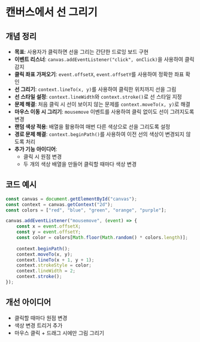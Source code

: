 # 캔버스에서 선 그리기

## 개념 정리

- **목표**: 사용자가 클릭하면 선을 그리는 간단한 드로잉 보드 구현
- **이벤트 리스너**: `canvas.addEventListener("click", onClick)`을 사용하여 클릭 감지
- **클릭 좌표 가져오기**: `event.offsetX`, `event.offsetY`를 사용하여 정확한 좌표 확인
- **선 그리기**: `context.lineTo(x, y)`를 사용하여 클릭한 위치까지 선을 그림
- **선 스타일 설정**: `context.lineWidth`와 `context.stroke()`로 선 스타일 지정
- **문제 해결**: 처음 클릭 시 선이 보이지 않는 문제를 `context.moveTo(x, y)`로 해결
- **마우스 이동 시 그리기**: `mousemove` 이벤트를 사용하여 클릭 없이도 선이 그려지도록 변경
- **랜덤 색상 적용**: 배열을 활용하여 매번 다른 색상으로 선을 그리도록 설정
- **경로 문제 해결**: `context.beginPath()`를 사용하여 이전 선의 색상이 변경되지 않도록 처리
- **추가 기능 아이디어**:
  - 클릭 시 원점 변경
  - 두 개의 색상 배열을 만들어 클릭할 때마다 색상 변경

## 코드 예시

```javascript
const canvas = document.getElementById("canvas");
const context = canvas.getContext("2d");
const colors = ["red", "blue", "green", "orange", "purple"];

canvas.addEventListener("mousemove", (event) => {
    const x = event.offsetX;
    const y = event.offsetY;
    const color = colors[Math.floor(Math.random() * colors.length)];
    
    context.beginPath();
    context.moveTo(x, y);
    context.lineTo(x + 1, y + 1);
    context.strokeStyle = color;
    context.lineWidth = 2;
    context.stroke();
});
```

## 개선 아이디어
- 클릭할 때마다 원점 변경
- 색상 변경 트리거 추가
- 마우스 클릭 + 드래그 시에만 그림 그리기

